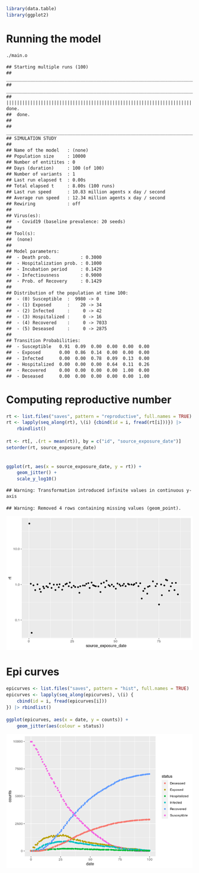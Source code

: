 
``` r
library(data.table)
library(ggplot2)
```

# Running the model

``` bash
./main.o
```

    ## Starting multiple runs (100)
    ## _________________________________________________________________________
    ## _________________________________________________________________________
    ## ||||||||||||||||||||||||||||||||||||||||||||||||||||||||||||||||||||||||| done.
    ##  done.
    ## 
    ## ________________________________________________________________________________
    ## SIMULATION STUDY
    ## 
    ## Name of the model   : (none)
    ## Population size     : 10000
    ## Number of entitites : 0
    ## Days (duration)     : 100 (of 100)
    ## Number of variants  : 1
    ## Last run elapsed t  : 0.00s
    ## Total elapsed t     : 8.00s (100 runs)
    ## Last run speed      : 10.83 million agents x day / second
    ## Average run speed   : 12.34 million agents x day / second
    ## Rewiring            : off
    ## 
    ## Virus(es):
    ##  - Covid19 (baseline prevalence: 20 seeds)
    ## 
    ## Tool(s):
    ##  (none)
    ## 
    ## Model parameters:
    ##  - Death prob.           : 0.3000
    ##  - Hospitalization prob. : 0.1000
    ##  - Incubation period     : 0.1429
    ##  - Infectiousness        : 0.9000
    ##  - Prob. of Recovery     : 0.1429
    ## 
    ## Distribution of the population at time 100:
    ##  - (0) Susceptible  :  9980 -> 0
    ##  - (1) Exposed      :    20 -> 34
    ##  - (2) Infected     :     0 -> 42
    ##  - (3) Hospitalized :     0 -> 16
    ##  - (4) Recovered    :     0 -> 7033
    ##  - (5) Deseased     :     0 -> 2875
    ## 
    ## Transition Probabilities:
    ##  - Susceptible   0.91  0.09  0.00  0.00  0.00  0.00
    ##  - Exposed       0.00  0.86  0.14  0.00  0.00  0.00
    ##  - Infected      0.00  0.00  0.78  0.09  0.13  0.00
    ##  - Hospitalized  0.00  0.00  0.00  0.64  0.11  0.26
    ##  - Recovered     0.00  0.00  0.00  0.00  1.00  0.00
    ##  - Deseased      0.00  0.00  0.00  0.00  0.00  1.00

# Computing reproductive number

``` r
rt <- list.files("saves", pattern = "reproductive", full.names = TRUE)
rt <- lapply(seq_along(rt), \(i) {cbind(id = i, fread(rt[i]))}) |>
    rbindlist()

rt <- rt[, .(rt = mean(rt)), by = c("id", "source_exposure_date")]
setorder(rt, source_exposure_date)


ggplot(rt, aes(x = source_exposure_date, y = rt)) +
    geom_jitter() +
    scale_y_log10()
```

    ## Warning: Transformation introduced infinite values in continuous y-axis

    ## Warning: Removed 4 rows containing missing values (geom_point).

![](README_files/figure-gfm/repnum-1.png)<!-- -->

# Epi curves

``` r
epicurves <- list.files("saves", pattern = "hist", full.names = TRUE)
epicurves <- lapply(seq_along(epicurves), \(i) {
    cbind(id = i, fread(epicurves[i]))
}) |> rbindlist()

ggplot(epicurves, aes(x = date, y = counts)) +
    geom_jitter(aes(colour = status))
```

![](README_files/figure-gfm/unnamed-chunk-2-1.png)<!-- -->
